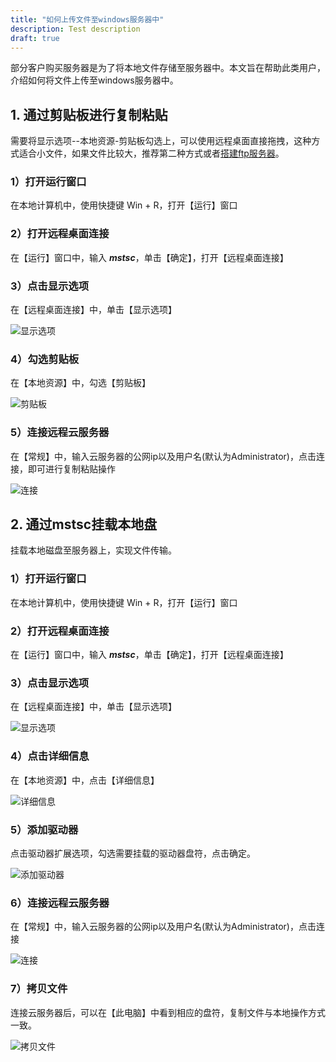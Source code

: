 ```yaml
---
title: "如何上传文件至windows服务器中"
description: Test description
draft: true
---
```


部分客户购买服务器是为了将本地文件存储至服务器中。本文旨在帮助此类用户，介绍如何将文件上传至windows服务器中。

## 1. 通过剪贴板进行复制粘贴

需要将显示选项--本地资源-剪贴板勾选上，可以使用远程桌面直接拖拽，这种方式适合小文件，如果文件比较大，推荐第二种方式或者[搭建ftp服务器](/compute/vm/faq/common_operations/other_func/faq/)。

### 1）打开运行窗口

在本地计算机中，使用快捷键 Win + R，打开【运行】窗口

### 2）打开远程桌面连接

在【运行】窗口中，输入 ***mstsc***，单击【确定】，打开【远程桌面连接】

### 3）点击显示选项

在【远程桌面连接】中，单击【显示选项】

![显示选项](../../../_images/upload_files_to_windows.assets/upload_files_to_windows_1.png)

### 4）勾选剪贴板

在【本地资源】中，勾选【剪贴板】

![剪贴板](../../../_images/upload_files_to_windows.assets/upload_files_to_windows_2.png)

### 5）连接远程云服务器

在【常规】中，输入云服务器的公网ip以及用户名(默认为Administrator)，点击连接，即可进行复制粘贴操作

![连接](../../../_images/upload_files_to_windows.assets/upload_files_to_windows_3.png)

## 2. 通过mstsc挂载本地盘

挂载本地磁盘至服务器上，实现文件传输。

### 1）打开运行窗口

在本地计算机中，使用快捷键 Win + R，打开【运行】窗口

### 2）打开远程桌面连接

在【运行】窗口中，输入 ***mstsc***，单击【确定】，打开【远程桌面连接】

### 3）点击显示选项

在【远程桌面连接】中，单击【显示选项】

![显示选项](../../../_images/upload_files_to_windows.assets/upload_files_to_windows_1.png)

### 4）点击详细信息

在【本地资源】中，点击【详细信息】

![详细信息](../../../_images/upload_files_to_windows.assets/upload_files_to_windows_4.png)

### 5）添加驱动器

点击驱动器扩展选项，勾选需要挂载的驱动器盘符，点击确定。

![添加驱动器](../../../_images/upload_files_to_windows.assets/upload_files_to_windows_5.png)

### 6）连接远程云服务器

在【常规】中，输入云服务器的公网ip以及用户名(默认为Administrator)，点击连接

![连接](../../../_images/upload_files_to_windows.assets/upload_files_to_windows_3.png)

### 7）拷贝文件

连接云服务器后，可以在【此电脑】中看到相应的盘符，复制文件与本地操作方式一致。

![拷贝文件](../../../_images/upload_files_to_windows.assets/upload_files_to_windows_6.png)